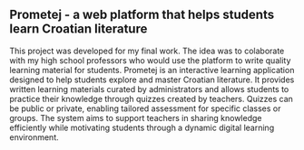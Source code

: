 <h2>Prometej - a web platform that helps students learn Croatian literature</h2>

<p>This project was developed for my final work. The idea was to colaborate with my high school professors who would use the platform to write quality learning material for students. Prometej is an interactive learning application designed to help students explore and master Croatian literature. It provides written learning materials curated by administrators and allows students to practice their knowledge through quizzes created by teachers. Quizzes can be public or private, enabling tailored assessment for specific classes or groups. The system aims to support teachers in sharing knowledge efficiently while motivating students through a dynamic digital learning environment. </p>
